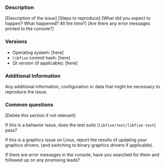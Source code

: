 <!--
Thanks for submitting an issue!
Please read through this template to preempt common question.
-->

### Description

[Description of the issue]
[Steps to reproduce]
[What did you expect to happen?  What happened?  All the time?]
[Are there any error messages printed to the console?]

### Versions

- Operating system: [here]
- `libfive` commit hash: [here]
- Qt version (if applicable): [here]

### Additional Information

Any additional information, configuration or data that might be necessary to reproduce the issue.

### Common questions
[Delete this section if not relevant]

If this is a behavior issue, does the test suite (`libfive/test/libfive-test`) pass?

If this is a graphics issue on Linux, report the results of updating your graphics drivers.
(and switching to binary graphics drivers if applicable).

If there are error messages in the console,
have you searched for them and followed up on any promising leads?
